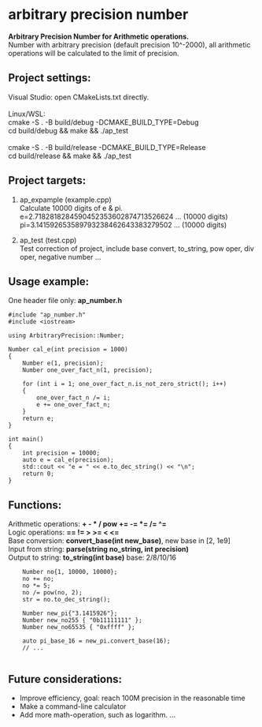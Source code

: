 # arbitrary precision number

**Arbitrary Precision Number for Arithmetic operations.** <br>
Number with arbitrary precision (default precision 10^-2000), all arithmetic operations will be calculated to the limit of precision.
<br>

## Project settings:
Visual Studio: open CMakeLists.txt directly.<br><br>
Linux/WSL:<br>
	cmake -S . -B build/debug -DCMAKE_BUILD_TYPE=Debug<br>
	cd build/debug && make && ./ap_test<br>
	<br>
	cmake -S . -B build/release -DCMAKE_BUILD_TYPE=Release<br>
	cd build/release && make && ./ap_test<br>

## Project targets:
1. ap_expample (example.cpp)<br>
	Calculate 10000 digits of e & pi. <br>
	e=2.7182818284590452353602874713526624 ... (10000 digits) <br>
	pi=3.141592653589793238462643383279502 ... (10000 digits) <br>

2. ap_test (test.cpp)<br>
	Test correction of project, include base convert, to_string, pow oper, div oper, negative number ...<br>

## Usage example:
One header file only: **ap_number.h**
<br>
```
#include "ap_number.h"
#include <iostream>

using ArbitraryPrecision::Number;

Number cal_e(int precision = 1000)
{
	Number e(1, precision);
	Number one_over_fact_n(1, precision);

	for (int i = 1; one_over_fact_n.is_not_zero_strict(); i++)
	{
		one_over_fact_n /= i;
		e += one_over_fact_n;
	}
	return e;
}

int main()
{
	int precision = 10000;
	auto e = cal_e(precision);
	std::cout << "e = " << e.to_dec_string() << "\n";
	return 0;
}
```

## Functions:
Arithmetic operations: **+ - * / pow += -= *= /= ^=**<br>
Logic operations: **== != > >= < <=**<br>
Base conversion: **convert_base(int new_base)**, new base in [2, 1e9]<br>
Input from string: **parse(string no_string, int precision)**<br>
Output to string: **to_string(int base)**  base: 2/8/10/16<br>

```
	Number no{1, 10000, 10000};
	no += no;
	no *= 5;
	no /= pow(no, 2);
	str = no.to_dec_string();

	Number new_pi{"3.1415926"};
	Number new_no255 { "0b11111111" };
	Number new_no65535 { "0xffff" };

	auto pi_base_16 = new_pi.convert_base(16);
	// ...
	
```

## Future considerations:
- Improve efficiency, goal: reach 100M precision in the reasonable time
- Make a command-line calculator
- Add more math-operation, such as logarithm.
...

